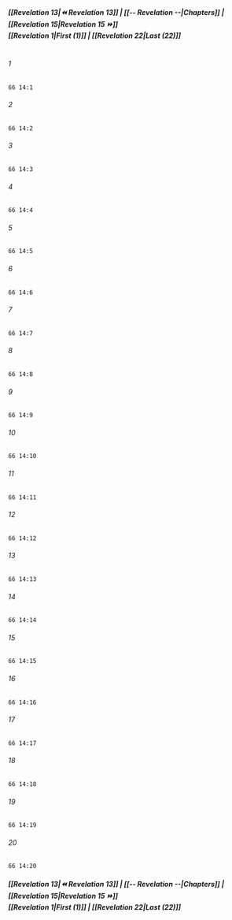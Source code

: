 
##### **[[Revelation 13|⏪ Revelation 13]] | [[-- Revelation --|Chapters]] | [[Revelation 15|Revelation 15 ⏩]]**<br>**[[Revelation 1|First (1)]] | [[Revelation 22|Last (22)]]**<br><br>

###### 1
``` verse
66 14:1
```
###### 2
``` verse
66 14:2
```
###### 3
``` verse
66 14:3
```
###### 4
``` verse
66 14:4
```
###### 5
``` verse
66 14:5
```
###### 6
``` verse
66 14:6
```
###### 7
``` verse
66 14:7
```
###### 8
``` verse
66 14:8
```
###### 9
``` verse
66 14:9
```
###### 10
``` verse
66 14:10
```
###### 11
``` verse
66 14:11
```
###### 12
``` verse
66 14:12
```
###### 13
``` verse
66 14:13
```
###### 14
``` verse
66 14:14
```
###### 15
``` verse
66 14:15
```
###### 16
``` verse
66 14:16
```
###### 17
``` verse
66 14:17
```
###### 18
``` verse
66 14:18
```
###### 19
``` verse
66 14:19
```
###### 20
``` verse
66 14:20
```

##### **[[Revelation 13|⏪ Revelation 13]] | [[-- Revelation --|Chapters]] | [[Revelation 15|Revelation 15 ⏩]]**<br>**[[Revelation 1|First (1)]] | [[Revelation 22|Last (22)]]**
